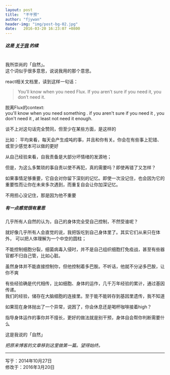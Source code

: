 ```yaml
---
layout: post
title:  "不干预"
author: "fjywan"
header-img: "img/post-bg-02.jpg"
date:   2016-03-20 16:23:07 +0800
---
```

##### 这是 <a href="/about/">关于我</a> 的续
<br>
我所崇尚的「自然」。<br>
这个词似乎很多意思，说说我用的那个意思。

react相关文档里，读到这样一句话：

>You’ll know when you need Flux. If you aren’t sure if you need it, you don’t need it.

脱离Flux的context:<br>
you'll know when you need something . if you aren't sure if you need it , you don't need it , at least not need it enough.  

谈不上对这句话完全赞同，但至少在某些方面，是这样的

比如：
平均来看，每天会产生成吨的事，并且和你有关。你会在有些事上犯错、或至少感觉本可以做的更好

从自己经验来看，自我责备是大部分坏情绪的发源地；

但是，为这么多繁琐的事自责以使不再犯，真的需要吗？即使再错了又怎样？

如果事情足够重要，它自会对你留下深刻的记忆。即使一次没记住，也会因为它的重要性而让你在未来多次遇到，而重复自会让你加深记忆。
                      
不用担心没记住，那是因为他不重要


##### 有一点感觉很有意思

几乎所有人自然的认为，自己的身体完全受自己控制，不然受谁呢？

就好像几乎所有人会直觉的说，我把饭吃到自己身体里了。其实它们从来只在体外，
可以把人体理解为一个中空的圆柱；

不能控制细胞分裂，细菌病毒入侵时，并不是自己组织细胞打免疫战，甚至有些器官都不归自己管，比如心脏。

虽然身体并不能直接控制你，但他控制着多巴胺。不听话，他就不分泌多巴胺，让你不爽

有些经验确是代代相传，比如细胞、身体的运作，几千万年经验的累计，通过基因传递。<br>
我们的经验，储存在大脑细胞的连接里。至于能不能转存到基因里遗传，我不知道

如果现在身体抛出了一个异常，说困了，你会休息还是喝杯咖啡接着high？

指导身体运作的事你并不擅长，更好的做法就是别干预，身体自会帮你判断需要什么

这是我说的「自然」

<i class="btn">把原来博客的文章移到这里做第一篇。望得始终。</i>

<hr>
<p class="text-right text-muted">
        写于：2014年10月27日<br>
        修改于：2016年3月20日
</p>

